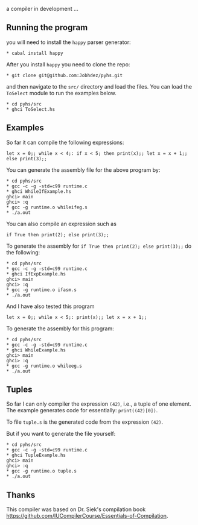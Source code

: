 a compiler in development  ...

## Running the program
you will need to install the `happy` parser generator:

```
* cabal install happy
```

After you install `happy` you need to clone the repo:

```
* git clone git@github.com:Jobhdez/pyhs.git

```
and then navigate to the `src/` directory and load the files. You can load the `ToSelect` module to run the examples
below.

```
* cd pyhs/src
* ghci ToSelect.hs
```
## Examples

So far it can compile the following expressions:

```
let x = 0;; while x < 4;: if x < 5; then print(x);; let x = x + 1;; else print(3);;
```
You can generate the assembly file for the above program by:

```
* cd pyhs/src
* gcc -c -g -std=c99 runtime.c
* ghci WhileIfExample.hs
ghci> main
ghci> :q
* gcc -g runtime.o whileifeg.s
* ./a.out
```
You can also compile an expression such as

```
if True then print(2); else print(3);;
```

To generate the assembly for `if True then print(2); else print(3);;` do the following:

```
* cd pyhs/src
* gcc -c -g -std=c99 runtime.c
* ghci IfExpExample.hs
ghci> main
ghci> :q
* gcc -g runtime.o ifasm.s
* ./a.out
```
And I have also tested this program 
```
let x = 0;; while x < 5;: print(x);; let x = x + 1;;
```
To generate the assembly for this program:
```
* cd pyhs/src
* gcc -c -g -std=c99 runtime.c
* ghci WhileExample.hs
ghci> main
ghci> :q
* gcc -g runtime.o whileeg.s
* ./a.out
```
## Tuples
So far I can only compiler the expression `(42)`, i.e., a tuple of one element. The example generates code for essentially: `print((42)[0])`.

To file `tuple.s` is the generated code from the expression `(42)`.

But if you want to generate the file yourself:
```
* cd pyhs/src
* gcc -c -g -std=c99 runtime.c
* ghci TupleExample.hs
ghci> main
ghci> :q
* gcc -g runtime.o tuple.s
* ./a.out
```

## Thanks
This compiler was based on Dr. Siek's compilation book https://github.com/IUCompilerCourse/Essentials-of-Compilation.
